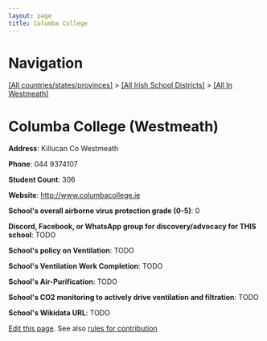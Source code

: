 ```yaml
---
layout: page
title: Columba College
---
```

# Navigation

[[All countries/states/provinces]](../../..) > [[All Irish School Districts]](../..) > [[All In Westmeath]](..)

# Columba College (Westmeath)

**Address**: Killucan Co Westmeath

**Phone**: 044 9374107

**Student Count**: 306

**Website**: <http://www.columbacollege.ie>

**School's overall airborne virus protection grade (0-5)**: 0

**Discord, Facebook, or WhatsApp group for discovery/advocacy for THIS school**: TODO

**School's policy on Ventilation**: TODO

**School's Ventilation Work Completion**: TODO

**School's Air-Purification**: TODO

**School's CO2 monitoring to actively drive ventilation and filtration**: TODO

**School's Wikidata URL**: TODO


[Edit this page](https://github.com/ventilate-schools/Ireland/edit/main/./Westmeath/Columba_College.md). See also [rules for contribution](../../../contribution-rules/)